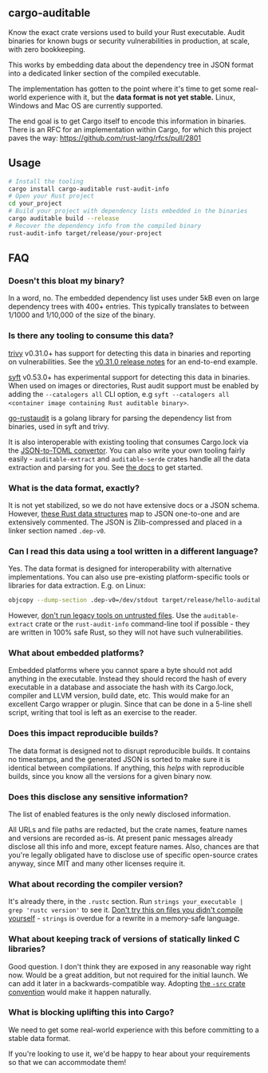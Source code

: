 ## cargo-auditable

Know the exact crate versions used to build your Rust executable. Audit binaries for known bugs or security vulnerabilities in production, at scale, with zero bookkeeping.

This works by embedding data about the dependency tree in JSON format into a dedicated linker section of the compiled executable.

The implementation has gotten to the point where it's time to get some real-world experience with it, but the **data format is not yet stable.** Linux, Windows and Mac OS are currently supported.

The end goal is to get Cargo itself to encode this information in binaries. There is an RFC for an implementation within Cargo, for which this project paves the way: https://github.com/rust-lang/rfcs/pull/2801

## Usage

```bash
# Install the tooling
cargo install cargo-auditable rust-audit-info
# Open your Rust project
cd your_project
# Build your project with dependency lists embedded in the binaries
cargo auditable build --release
# Recover the dependency info from the compiled binary
rust-audit-info target/release/your-project
```

## FAQ

### Doesn't this bloat my binary?

In a word, no. The embedded dependency list uses under 5kB even on large dependency trees with 400+ entries. This typically translates to between 1/1000 and 1/10,000 of the size of the binary.

### Is there any tooling to consume this data?

[trivy](https://github.com/aquasecurity/trivy) v0.31.0+ has support for detecting this data in binaries and reporting on vulnerabilities. See the [v0.31.0 release notes](https://github.com/aquasecurity/trivy/discussions/2716) for an end-to-end example.

[syft](https://github.com/anchore/syft) v0.53.0+ has experimental support for detecting this data in binaries.
When used on images or directories, Rust audit support must be enabled by adding the `--catalogers all` CLI option, e.g `syft --catalogers all <container image containing Rust auditable binary>`.

[go-rustaudit](https://github.com/microsoft/go-rustaudit) is a golang library for parsing the dependency list from binaries, used in syft and trivy.

It is also interoperable with existing tooling that consumes Cargo.lock via the [JSON-to-TOML convertor](auditable-serde/examples/json-to-toml.rs). You can also write your own tooling fairly easily - `auditable-extract` and `auditable-serde` crates handle all the data extraction and parsing for you. See [the docs](https://docs.rs/auditable-extract/) to get started.

### What is the data format, exactly?

It is not yet stabilized, so we do not have extensive docs or a JSON schema. However, [these Rust data structures](https://docs.rs/auditable-serde/latest/auditable_serde/struct.Package.html) map to JSON one-to-one and are extensively commented. The JSON is Zlib-compressed and placed in a linker section named `.dep-v0`.

### Can I read this data using a tool written in a different language?

Yes. The data format is designed for interoperability with alternative implementations. You can also use pre-existing platform-specific tools or libraries for data extraction. E.g. on Linux:
```bash
objcopy --dump-section .dep-v0=/dev/stdout target/release/hello-auditable | pigz -zd -
```
However, [don't run legacy tools on untrusted files](https://lcamtuf.blogspot.com/2014/10/psa-dont-run-strings-on-untrusted-files.html). Use the `auditable-extract` crate or the `rust-audit-info` command-line tool if possible - they are written in 100% safe Rust, so they will not have such vulnerabilities.

### What about embedded platforms?

Embedded platforms where you cannot spare a byte should not add anything in the executable. Instead they should record the hash of every executable in a database and associate the hash with its Cargo.lock, compiler and LLVM version, build date, etc. This would make for an excellent Cargo wrapper or plugin. Since that can be done in a 5-line shell script, writing that tool is left as an exercise to the reader.

### Does this impact reproducible builds?

The data format is designed not to disrupt reproducible builds. It contains no timestamps, and the generated JSON is sorted to make sure it is identical between compilations. If anything, this *helps* with reproducible builds, since you know all the versions for a given binary now.

### Does this disclose any sensitive information?

The list of enabled features is the only newly disclosed information.

All URLs and file paths are redacted, but the crate names, feature names and versions are recorded as-is. At present panic messages already disclose all this info and more, except feature names. Also, chances are that you're legally obligated have to disclose use of specific open-source crates anyway, since MIT and many other licenses require it.

### What about recording the compiler version?

It's already there, in the `.rustc` section. Run `strings your_executable | grep 'rustc version'` to see it. [Don't try this on files you didn't compile yourself](https://lcamtuf.blogspot.com/2014/10/psa-dont-run-strings-on-untrusted-files.html) - `strings` is overdue for a rewrite in a memory-safe language.

### What about keeping track of versions of statically linked C libraries?

Good question. I don't think they are exposed in any reasonable way right now. Would be a great addition, but not required for the initial launch. We can add it later in a backwards-compatible way. Adopting [the `-src` crate convention](https://internals.rust-lang.org/t/statically-linked-c-c-libraries/17175?u=shnatsel) would make it happen naturally.

### What is blocking uplifting this into Cargo?

We need to get some real-world experience with this before committing to a stable data format.

If you're looking to use it, we'd be happy to hear about your requirements so that we can accommodate them!
